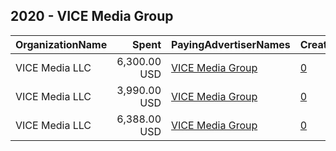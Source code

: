 ## 2020 - VICE Media Group 
|OrganizationName|Spent|PayingAdvertiserNames|CreativeUrls|Impressions|Genders|AgeBrackets|CountryCodes|BillingAddresses|CandidateBallotInformation|
|:---|---:|:---|:---|---:|:---|:---|:---|:---|:---|
|VICE Media LLC|6,300.00 USD|[VICE Media Group](2020/VICE_Media_Group.md)|[0](https://www.snap.com/political-ads/asset/e579faccd71aec14d6760563e74e8f4330aed82fe4cb4fa75d57b880889998df?mediaType=mp4)|854,868||34-|united states|"49 South 2nd Street,Brooklyn,11249,US"|Register to Vote in 2020|
|VICE Media LLC|3,990.00 USD|[VICE Media Group](2020/VICE_Media_Group.md)|[0](https://www.snap.com/political-ads/asset/30e7d5a72960b253fc9207e1216855d35d1c7f653be383b0f7e43e3104456b88?mediaType=mp4)|555,995||18-34|united states|"49 South 2nd Street,Brooklyn,11249,US"|Register to Vote 2020|
|VICE Media LLC|6,388.00 USD|[VICE Media Group](2020/VICE_Media_Group.md)|[0](https://www.snap.com/political-ads/asset/f8236f02db4df9b9013556f16e32b7f6ff4b45c7c5cd6c6307b10ae672113f39?mediaType=mp4)|894,438||18-34|united states|"49 South 2nd Street,Brooklyn,11249,US"|Register to Vote in 2020|

